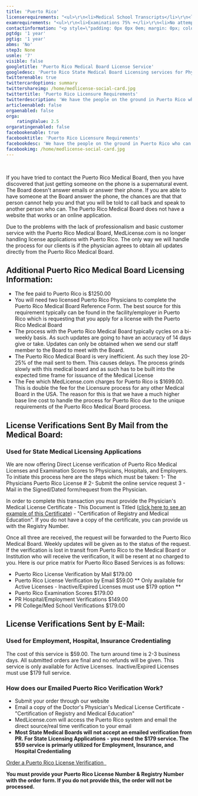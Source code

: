 ```yaml
---
title: 'Puerto Rico'
licenserequirements: "<ul>\r\n<li>Medical School Transcripts</li>\r\n<li>Internship/Residency/Fellowships</li>\r\n<li>All State Medical Licenses (past/present)</li>\r\n<li>Examination Scores</li>\r\n<li>2 Puerto Rico Licensed Physician References</li>\r\n<li>Undergraduate University Transcripts</li>\r\n<li>Medical School Verification Form</li>\r\n<li>Medical School Dean's Letter</li>\r\n<li>Puerto Rico Criminal Clearance Check</li>\r\n<li>Numerous Notarized Attestations</li>\r\n<li>Board Certification</li>\r\n</ul>"
examrequirements: "<ul>\r\n<li>Examinations 75% +</li>\r\n<li>No attempt limit per Step - USMLE</li>\r\n<li>7 year limit-USMLE</li>\r\n<li>1 year PGY for USA Grads</li>\r\n<li>1 year PGY for Non-USA Grads</li>\r\n<li>State Exam Accepted</li>\r\n<li>No 10 year Rule - No SPEX Requirement</li>\r\n<li>No ECFMG Requirement</li>\r\n</ul>"
contactinformation: "<p style=\"padding: 0px 0px 0em; margin: 0px; color: #777777; font-family: Arial, Helvetica, Verdana, san-serif; font-size: 13px;\">Ponce De Le&oacute;n Street 1590<br style=\"padding: 0px; margin: 0px;\" />GM Group Building 3rd Floor<br style=\"padding: 0px; margin: 0px;\" />Rio Piedras, PR&nbsp; 00920<br style=\"padding: 0px; margin: 0px;\" />P.O. Box 13969 (Mailing Address)<br style=\"padding: 0px; margin: 0px;\" />San Juan, PR&nbsp; 00908</p>\r\n<p style=\"padding: 0px 0px 0em; margin: 0px; color: #777777; font-family: Arial, Helvetica, Verdana, san-serif; font-size: 13px;\">Phone: (787) 999-8989<br style=\"padding: 0px; margin: 0px;\" />Fax: (787) 782-8733<br style=\"padding: 0px; margin: 0px;\" /><br /></p>\r\n<p style=\"padding: 0px 0px 0em; margin: 0px; color: #777777; font-family: Arial, Helvetica, Verdana, san-serif; font-size: 13px;\"><a href=\"http://www.salud.gov.pr\">http://www.salud.gov.pr</a></p>\r\n<p style=\"padding: 0px 0px 0em; margin: 0px; color: #777777; font-family: Arial, Helvetica, Verdana, san-serif; font-size: 13px;\">&nbsp;</p>"
pgtdg: '1 year'
pgtig: '1 year'
abms: 'No'
step3: None
usmle: '7'
visible: false
googletitle: 'Puerto Rico Medical Board License Service'
googledesc: 'Puerto Rico State Medical Board Licensing services for Physicians who desire to apply to the Puerto Rico Medical Board and see the medical license issued'
twitterenable: true
twittercardoptions: summary
twittershareimg: /home/medlicense-social-card.jpg
twittertitle: 'Puerto Rico Licensure Requirements'
twitterdescription: 'We have the people on the ground in Puerto Rico who can make this process work for you. No one else does. Puerto Rico licensure is averaging 3 to 4 months from the time Domestic Graduates sign and notarize the completed packet to the date that the license is issued by the Puerto Rico Medical Board.'
articleenabled: false
orgaenabled: false
orga:
    ratingValue: 2.5
orgaratingenabled: false
facebookenable: true
facebooktitle: 'Puerto Rico Licensure Requirements'
facebookdesc: 'We have the people on the ground in Puerto Rico who can make this process work for you. No one else does. Puerto Rico licensure is averaging 3 to 4 months from the time Domestic Graduates sign and notarize the completed packet to the date that the license is issued by the Puerto Rico Medical Board.'
facebookimg: /home/medlicense-social-card.jpg
---
```


<p>&nbsp;</p>
<p>If you have tried to contact the Puerto Rico Medical Board, then you have discovered that just getting someone on the phone is a supernatural event. The Board doesn't answer emails or answer their phone. If you are able to have someone at the Board answer the phone, the chances are that that person cannot help you and that you will be told to call back and speak to another person who can. The Puerto Rico Medical Board does not have a website that works or an online application.&nbsp;</p>
<p>Due to the problems with the lack of professionalism and basic customer service with the Puerto Rico Medical Board, MedLicense.com is no longer handling license applications with Puerto Rico. The only way we will handle the process for our clients is if the physician agrees to obtain all updates directly from the Puerto Rico Medical Board.&nbsp;</p>
<h2 id="mcetoc_1ce9v6mf90">Additional Puerto Rico Medical Board Licensing Information:</h2>
<ul>
<li>The fee paid to Puerto Rico is $1250.00</li>
<li>You will need two licensed Puerto Rico Physicians to complete the Puerto Rico Medical Board Reference Form. The best source for this requirement typically can be found in the facility/employer in Puerto Rico which is requesting that you apply for a license with the Puerto Rico Medical Board</li>
<li>The process with the Puerto Rico Medical Board typically cycles on a bi-weekly basis. As such updates are going to have an accuracy of 14 days give or take. Updates can only be obtained when we send our staff member to the Board to meet with the Board.</li>
<li>The Puerto Rico Medical Board is very inefficient. As such they lose 20-25% of the mail sent to them. This causes delays. The process grinds slowly with this medical board and as such has to be built into the expected time frame for issuance of the Medical License</li>
<li>The Fee which MedLicense.com charges for Puerto Rico is $1699.00. This is double the fee for the Licensure process for any other Medical Board in the USA. The reason for this is that we have a much higher base line cost to handle the process for Puerto Rico due to the unique requirements of the Puerto Rico Medical Board process.</li>
</ul>
<h2 id="mcetoc_1ce9v6mf91">License Verifications Sent By Mail from the Medical Board:</h2>
<h3 id="mcetoc_1ce9vgjdl2">Used for State Medical Licensing Applications</h3>
<p>We are now offering Direct License verification of Puerto Rico Medical Licenses and Examination Scores to Physicians, Hospitals, and Employers. To initiate this process here are the steps which must be taken: 1- The Physicians Puerto Rico License # 2- Submit the online service request 3 - Mail in the Signed/Dated form/request from the Physician.</p>
<p>In order to complete this transaction you must provide the Physician's Medical License Certificate - This Document is Titled (<a href="../../../../../licensure-information/state-licensure-requirements/puerto-rico/Sample%20PR%20certification%20of%20registry.pdf" target="_blank" rel="noopener">click here to see an example of this Certificate</a>) - "Certification of Registry and Medical Education". If you do not have a copy of the certificate, you can provide us with the Registry Number.</p>
<p>Once all three are received, the request will be forwarded to the Puerto Rico Medical Board. Weekly updates will be given as to the status of the request. If the verification is lost in transit from Puerto Rico to the Medical Board or Institution who will receive the verification, it will be resent at no charged to you. Here is our price matrix for Puerto Rico Based Services is as follows:</p>
<ul>
<li>Puerto Rico License Verification by Mail $179.00</li>
<li>Puerto Rico License Verification by Email $59.00 ** Only available for Active Licenses - Inactive/Expired Licenses must use $179 option **</li>
<li>Puerto Rico Examination Scores $179.00</li>
<li>PR Hospital/Employment Verifications $149.00</li>
<li>PR College/Med School Verifications $179.00</li>
</ul>
<h2 id="mcetoc_1ce9vgjdl3">License Verifications Sent by E-Mail:</h2>
<h3 id="mcetoc_1ce9vgjdl4">Used for Employment, Hospital, Insurance Credentialing</h3>
<p>The cost of this service is $59.00. The turn around time is 2-3 business days. All submitted orders are final and no refunds will be given. This service is only available for Active Licenses.&nbsp; Inactive/Expired Licenses must use $179 full service.&nbsp;</p>
<h3 id="mcetoc_1ce9vgjdl5">How does our Emailed Puerto Rico Verification Work?</h3>
<ul>
<li>Submit your order through our website</li>
<li>Email a copy of the Doctor's Physician's Medical License Certificate - "Certification of Registry and Medical Education"</li>
<li>MedLicense.com will access the Puerto Rico system and email the direct source/real time verification to your email</li>
<li><strong>Most State Medical Boards will not accept an emailed verification from PR. For State Licensing Applications - you need the $179 service. The $59 service is primarly utilized for Employment, Insurance, and Hospital Credentialing</strong></li>
</ul>
<p><a class="btn btn-secondary" href="https://www.secure-access.net/~medlicense/maaform/ccprlicensecertification.html">Order a Puerto Rico License Verification <em class="fa fa-sm fa-play" aria-hidden="true">&nbsp;</em></a>&nbsp;</p>
<p><strong>You must provide your Puerto Rico License Number &amp; Registry Number with the order form. If you do not provide this, the order will not be processed.</strong></p>